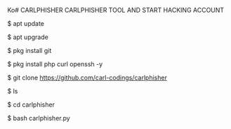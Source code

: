 Ko# CARLPHISHER
CARLPHISHER TOOL AND START HACKING ACCOUNT


$ apt update 

$ apt upgrade

$ pkg install git

$ pkg install php curl openssh -y

$ git clone https://github.com/carl-codings/carlphisher

$ ls

$ cd carlphisher

$ bash carlphisher.py
